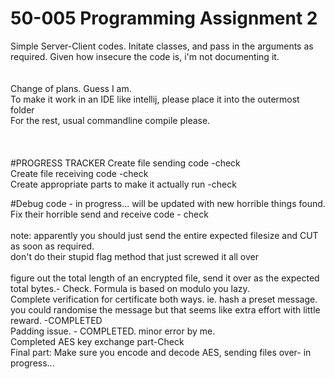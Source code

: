 # 50-005 Programming Assignment 2
Simple Server-Client codes.
Initate classes, and pass in the arguments as required. Given how insecure the code is, i'm not documenting it.<br>
<br><br>
Change of plans. Guess I am. <br>
To make it work in an IDE like intellij, please place it into the outermost folder<br>
For the rest, usual commandline compile please.<br>
<br><br><br>
#PROGRESS TRACKER
Create file sending code -check <br>
Create file receiving code -check <br>
Create appropriate parts to make it actually run -check <br>

#Debug code - in progress... will be updated with new horrible things found.
Fix their horrible send and receive code - check<br>
<br>note: apparently you should just send the entire expected filesize and CUT as soon as required.<br>
don't do their stupid flag method that just screwed it all over<br>
<br>figure out the total length of an encrypted file, send it over as the expected total bytes.- Check. Formula is based on modulo you lazy.<br>
Complete verification for certificate both ways. ie. hash a preset message. you could randomise the message but that seems like extra effort with little reward. -COMPLETED<br>
Padding issue. - COMPLETED. minor error by me.<br>
Completed AES key exchange part-Check <br>
Final part: Make sure you encode and decode AES, sending files over- in progress...<br>